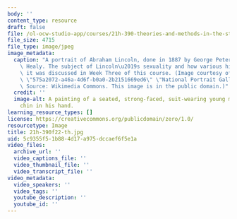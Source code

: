 ```yaml
---
body: ''
content_type: resource
draft: false
file: /ol-ocw-studio-app/courses/21h-390-theories-and-methods-in-the-study-of-history-fall-2022/21h-390f22-th.jpg
file_size: 4715
file_type: image/jpeg
image_metadata:
  caption: "A portrait of Abraham Lincoln, done in 1887 by George Peter Alexander\
    \ Healy. The subject of Lincoln\u2019s sexuality and how various historians approached\
    \ it was discussed in Week Three of this course. (Image courtesy of the {{% resource_link\
    \ \"575a2072-a46a-4d6f-b0a0-2b2151669ed6\" \"National Portrait Gallery\" %}}.\
    \ Source: Wikimedia Commons. This image is in the public domain.)"
  credit: ''
  image-alt: A painting of a seated, strong-faced, suit-wearing young man with his
    chin in his hand.
learning_resource_types: []
license: https://creativecommons.org/publicdomain/zero/1.0/
resourcetype: Image
title: 21h-390f22-th.jpg
uid: 5c9355f5-1b88-4d17-a975-dccaef6f5e1a
video_files:
  archive_url: ''
  video_captions_file: ''
  video_thumbnail_file: ''
  video_transcript_file: ''
video_metadata:
  video_speakers: ''
  video_tags: ''
  youtube_description: ''
  youtube_id: ''
---
```

